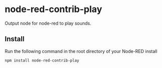 node-red-contrib-play
=====================

Output node for node-red  to play sounds.

## Install

Run the following command in the root directory of your Node-RED install

```
npm install node-red-contrib-play
```
